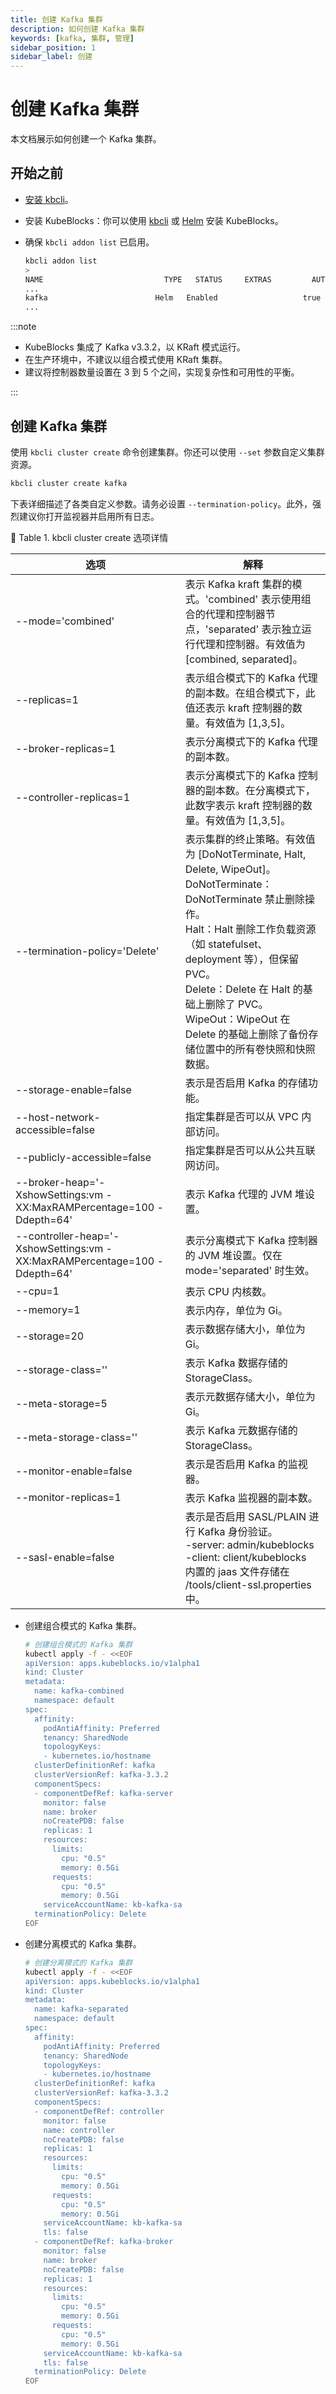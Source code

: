 ```yaml
---
title: 创建 Kafka 集群
description: 如何创建 Kafka 集群
keywords: [kafka, 集群, 管理]
sidebar_position: 1
sidebar_label: 创建
---
```


# 创建 Kafka 集群

本文档展示如何创建一个 Kafka 集群。

## 开始之前

* [安装 kbcli](./../../installation/install-with-kbcli/install-kbcli.md)。
* 安装 KubeBlocks：你可以使用 [kbcli](./../../installation/install-with-kbcli/install-kubeblocks-with-kbcli.md) 或 [Helm](../../installation/install-with-helm/install-kubeblocks-with-helm.md) 安装 KubeBlocks。
* 确保 `kbcli addon list` 已启用。

  ```bash
  kbcli addon list
  >
  NAME                           TYPE   STATUS     EXTRAS         AUTO-INSTALL   INSTALLABLE-SELECTOR
  ...
  kafka                        Helm   Enabled                   true
  ...
  ```

:::note

- KubeBlocks 集成了 Kafka v3.3.2，以 KRaft 模式运行。
- 在生产环境中，不建议以组合模式使用 KRaft 集群。
- 建议将控制器数量设置在 3 到 5 个之间，实现复杂性和可用性的平衡。

:::
## 创建 Kafka 集群

<Tabs>
<TabItem value="using kbcli" label="Using kbcli" default>

使用 `kbcli cluster create` 命令创建集群。你还可以使用 `--set` 参数自定义集群资源。

```bash
kbcli cluster create kafka
```

下表详细描述了各类自定义参数。请务必设置 `--termination-policy`。此外，强烈建议你打开监视器并启用所有日志。

📎 Table 1. kbcli cluster create 选项详情

|    选项                                                                 | 解释                                                                                                                                                                                                                                                                                                                                                                                                                                       |
|---------------------------------------------------------------------------|---------------------------------------------------------------------------------------------------------------------------------------------------------------------------------------------------------------------------------------------------------------------------------------------------------------------------------------------------------------------------------------------------------------------------------------------------|
| --mode='combined'                                                         | 表示 Kafka kraft 集群的模式。'combined' 表示使用组合的代理和控制器节点，'separated' 表示独立运行代理和控制器。有效值为 [combined, separated]。                                                                                                                                                                                                                                                                   |
| --replicas=1                                                              | 表示组合模式下的 Kafka 代理的副本数。在组合模式下，此值还表示 kraft 控制器的数量。有效值为 [1,3,5]。                                                                                                                                                                                                                                                           |
| --broker-replicas=1                                                       | 表示分离模式下的 Kafka 代理的副本数。                                                                                                                                                                                                                                                                                                                                                                                           |
| --controller-replicas=1                                                   | 表示分离模式下的 Kafka 控制器的副本数。在分离模式下，此数字表示 kraft 控制器的数量。有效值为 [1,3,5]。                                                                                                                                                                                                                                                                                  |
| --termination-policy='Delete'                                             | 表示集群的终止策略。有效值为 [DoNotTerminate, Halt, Delete, WipeOut]。 <br /> DoNotTerminate：DoNotTerminate 禁止删除操作。 <br /> Halt：Halt 删除工作负载资源（如 statefulset、deployment 等），但保留 PVC。 <br /> Delete：Delete 在 Halt 的基础上删除了 PVC。 <br /> WipeOut：WipeOut 在 Delete 的基础上删除了备份存储位置中的所有卷快照和快照数据。 |
| --storage-enable=false                                                    | 表示是否启用 Kafka 的存储功能。                                                                                                                                                                                                                                                                                                                                                                                                                         |
| --host-network-accessible=false                                           | 指定集群是否可以从 VPC 内部访问。                                                                                                                                                                                                                                                                                                                                                                                  |
| --publicly-accessible=false                                               | 指定集群是否可以从公共互联网访问。                                                                                                                                                                                                                                                                                                                                                                             |
| --broker-heap='-XshowSettings:vm -XX:MaxRAMPercentage=100 -Ddepth=64'     | 表示 Kafka 代理的 JVM 堆设置。                                                                                                                                                                                                                                                                                                                                                                                                                  |
| --controller-heap='-XshowSettings:vm -XX:MaxRAMPercentage=100 -Ddepth=64' | 表示分离模式下 Kafka 控制器的 JVM 堆设置。仅在 mode='separated' 时生效。                                                                                                                                                                                                                                                                                                                                     |
| --cpu=1                                                                   | 表示 CPU 内核数。                                                                                                                                                                                                                                                                                                                                                                                                                                        |
| --memory=1                                                                | 表示内存，单位为 Gi。                                                                                                                                                                                                                                                                                                                                                                                                                          |
| --storage=20                                                              | 表示数据存储大小，单位为 Gi。                                                                                                                                                                                                                                                                                                                                                                                                               |
| --storage-class=''                                                        | 表示 Kafka 数据存储的 StorageClass。                                                                                                                                                                                                                                                                                                                                                                                                          |
| --meta-storage=5                                                          | 表示元数据存储大小，单位为 Gi。                                                                                                                                                                                                                                                                                                                                                                                                           |
| --meta-storage-class=''                                                   | 表示 Kafka 元数据存储的 StorageClass。                                                                                                                                                                                                                                                                                                                                                                                                      |
| --monitor-enable=false                                                    | 表示是否启用 Kafka 的监视器。                                                                                                                                                                                                                                                                                                                                                                                                                        |
| --monitor-replicas=1                                                      | 表示 Kafka 监视器的副本数。                                                                                                                                                                                                                                                                                                                                                                                                            |
| --sasl-enable=false                                                       | 表示是否启用 SASL/PLAIN 进行 Kafka 身份验证。 <br /> -server: admin/kubeblocks <br /> -client: client/kubeblocks  <br /> 内置的 jaas 文件存储在 /tools/client-ssl.properties 中。                                                                                                                                                                                                                                                              |
</TabItem>

<TabItem value="using kubectl" label="Using kubectl" default>

* 创建组合模式的 Kafka 集群。

    ```bash
    # 创建组合模式的 Kafka 集群  
    kubectl apply -f - <<EOF
    apiVersion: apps.kubeblocks.io/v1alpha1
    kind: Cluster
    metadata:
      name: kafka-combined
      namespace: default
    spec:
      affinity:
        podAntiAffinity: Preferred
        tenancy: SharedNode
        topologyKeys:
        - kubernetes.io/hostname
      clusterDefinitionRef: kafka
      clusterVersionRef: kafka-3.3.2
      componentSpecs:
      - componentDefRef: kafka-server
        monitor: false
        name: broker
        noCreatePDB: false
        replicas: 1
        resources:
          limits:
            cpu: "0.5"
            memory: 0.5Gi
          requests:
            cpu: "0.5"
            memory: 0.5Gi
        serviceAccountName: kb-kafka-sa
      terminationPolicy: Delete
    EOF
    ```

* 创建分离模式的 Kafka 集群。

    ```bash
    # 创建分离模式的 Kafka 集群 
    kubectl apply -f - <<EOF
    apiVersion: apps.kubeblocks.io/v1alpha1
    kind: Cluster
    metadata:
      name: kafka-separated
      namespace: default
    spec:
      affinity:
        podAntiAffinity: Preferred
        tenancy: SharedNode
        topologyKeys:
        - kubernetes.io/hostname
      clusterDefinitionRef: kafka
      clusterVersionRef: kafka-3.3.2
      componentSpecs:
      - componentDefRef: controller
        monitor: false
        name: controller
        noCreatePDB: false
        replicas: 1
        resources:
          limits:
            cpu: "0.5"
            memory: 0.5Gi
          requests:
            cpu: "0.5"
            memory: 0.5Gi
        serviceAccountName: kb-kafka-sa
        tls: false
      - componentDefRef: kafka-broker
        monitor: false
        name: broker
        noCreatePDB: false
        replicas: 1
        resources:
          limits:
            cpu: "0.5"
            memory: 0.5Gi
          requests:
            cpu: "0.5"
            memory: 0.5Gi
        serviceAccountName: kb-kafka-sa
        tls: false
      terminationPolicy: Delete
    EOF
    ```

</TabItem>

</Tabs>

